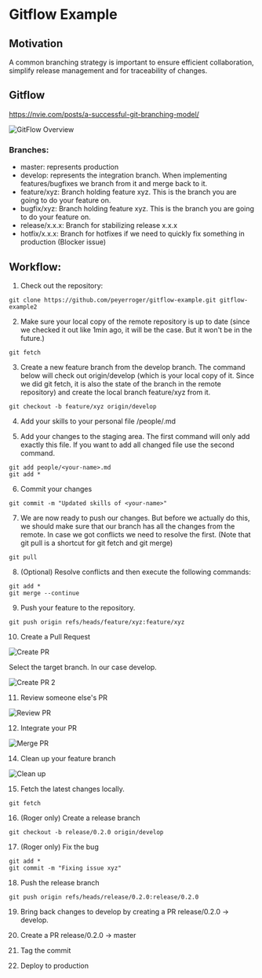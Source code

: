 # Gitflow Example

## Motivation
A common branching strategy is important to ensure efficient collaboration, simplify release management and for traceability of changes.

## Gitflow

https://nvie.com/posts/a-successful-git-branching-model/

![GitFlow Overview](./images/gitflow-overview.png)

### Branches:
- master: represents production
- develop: represents the integration branch. When implementing features/bugfixes we branch from it and merge back to it.
- feature/xyz: Branch holding feature xyz. This is the branch you are going to do your feature on.
- bugfix/xyz: Branch holding feature xyz. This is the branch you are going to do your feature on.
- release/x.x.x: Branch for stabilizing release x.x.x
- hotfix/x.x.x: Branch for hotfixes if we need to quickly fix something in production (Blocker issue)

## Workflow:

1. Check out the repository:

```shell
git clone https://github.com/peyerroger/gitflow-example.git gitflow-example2
```

2. Make sure your local copy of the remote repository is up to date (since we checked it out like 1min ago, it will be the case. But it won't be in the future.)

```shell
git fetch
```

3. Create a new feature branch from the develop branch.
The command below will check out origin/develop (which is your local copy of it. Since we did git fetch, it is also the state of the branch in the remote repository) and create the local branch feature/xyz from it.

```shell
git checkout -b feature/xyz origin/develop
```

4. Add your skills to your personal file /people/<your-name>.md

5. Add your changes to the staging area.
The first command will only add exactly this file.
If you want to add all changed file use the second command.
```shell
git add people/<your-name>.md
git add *
```
6. Commit your changes
```shell
git commit -m "Updated skills of <your-name>"
```

7. We are now ready to push our changes.
But before we actually do this, we should make sure that our branch has all the changes from the remote.
In case we got conflicts we need to resolve the first. (Note that git pull is a shortcut for git fetch and git merge)

```shell
git pull
```

8. (Optional) Resolve conflicts and then execute the following commands:
```shell
git add *
git merge --continue
```

9. Push your feature to the repository.
```shell
git push origin refs/heads/feature/xyz:feature/xyz
```

10. Create a Pull Request

![Create PR](./images/create-PR.png)

Select the target branch. In our case develop.

![Create PR 2](./images/create-PR-2.png)

11. Review someone else's PR

![Review PR](./images/review-PR.png)

12. Integrate your PR

![Merge PR](./images/merge-PR.png)

14. Clean up your feature branch

![Clean up](./images/delete-branch.png)

15. Fetch the latest changes locally.

```shell
git fetch
```

16. (Roger only) Create a release branch

```shell
git checkout -b release/0.2.0 origin/develop
```

17. (Roger only) Fix the bug
```shell
git add *
git commit -m "Fixing issue xyz"
```

18. Push the release branch

```shell
git push origin refs/heads/release/0.2.0:release/0.2.0
```

19. Bring back changes to develop by creating a PR release/0.2.0 -> develop.

20. Create a PR release/0.2.0 -> master

21. Tag the commit


23. Deploy to production












